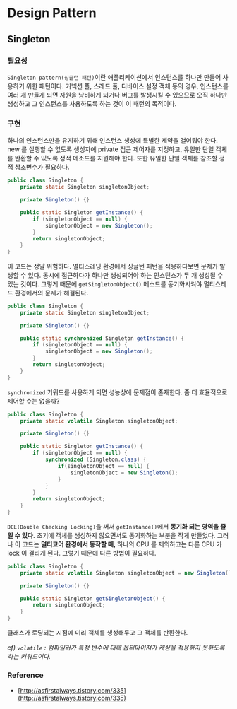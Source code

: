 # Design Pattern

## **Singleton**

### **필요성**

`Singleton pattern(싱글턴 패턴)`이란 애플리케이션에서 인스턴스를 하나만 만들어 사용하기 위한 패턴이다. 커넥션 풀, 스레드 풀, 디바이스 설정 객체 등의 경우, 인스턴스를 여러 개 만들게 되면 자원을 낭비하게 되거나 버그를 발생시킬 수 있으므로 오직 하나만 생성하고 그 인스턴스를 사용하도록 하는 것이 이 패턴의 목적이다.

### **구현**

하나의 인스턴스만을 유지하기 위해 인스턴스 생성에 특별한 제약을 걸어둬야 한다. new 를 실행할 수 없도록 생성자에 private 접근 제어자를 지정하고, 유일한 단일 객체를 반환할 수 있도록 정적 메소드를 지원해야 한다. 또한 유일한 단일 객체를 참조할 정적 참조변수가 필요하다.

```java
public class Singleton {
    private static Singleton singletonObject;

    private Singleton() {}

    public static Singleton getInstance() {
        if (singletonObject == null) {
            singletonObject = new Singleton();
        }
        return singletonObject;
    }
}
```

이 코드는 정말 위험하다. 멀티스레딩 환경에서 싱글턴 패턴을 적용하다보면 문제가 발생할 수 있다. 동시에 접근하다가 하나만 생성되어야 하는 인스턴스가 두 개 생성될 수 있는 것이다. 그렇게 때문에 `getSingletonObject()` 메소드를 동기화시켜야 멀티스레드 환경에서의 문제가 해결된다.

```java
public class Singleton {
    private static Singleton singletonObject;

    private Singleton() {}

    public static synchronized Singleton getInstance() {
        if (singletonObject == null) {
            singletonObject = new Singleton();
        }
        return singletonObject;
    }
}
```

`synchronized` 키워드를 사용하게 되면 성능상에 문제점이 존재한다. 좀 더 효율적으로 제어할 수는 없을까?

```java
public class Singleton {
    private static volatile Singleton singletonObject;

    private Singleton() {}

    public static Singleton getInstance() {
        if (singletonObject == null) {
            synchronized (Singleton.class) {
                if(singletonObject == null) {
                    singletonObject = new Singleton();
                }
            }
        }
        return singletonObject;
    }
}
```

`DCL(Double Checking Locking)`을 써서 `getInstance()`에서 **동기화 되는 영역을 줄일 수 있다.** 초기에 객체를 생성하지 않으면서도 동기화하는 부분을 작게 만들었다. 그러나 이 코드는 **멀티코어 환경에서 동작할 때,** 하나의 CPU 를 제외하고는 다른 CPU 가 lock 이 걸리게 된다. 그렇기 때문에 다른 방법이 필요하다.

```java
public class Singleton {
    private static volatile Singleton singletonObject = new Singleton();

    private Singleton() {}

    public static Singleton getSingletonObject() {
        return singletonObject;
    }
}
```

클래스가 로딩되는 시점에 미리 객체를 생성해두고 그 객체를 반환한다.

*cf) `volatile` : 컴파일러가 특정 변수에 대해 옵티마이져가 캐싱을 적용하지 못하도록 하는 키워드이다.*

### **Reference**

- [http://asfirstalways.tistory.com/335](http://asfirstalways.tistory.com/335)